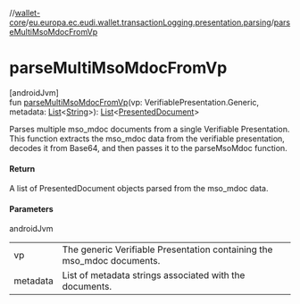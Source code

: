 //[wallet-core](../../index.md)/[eu.europa.ec.eudi.wallet.transactionLogging.presentation.parsing](index.md)/[parseMultiMsoMdocFromVp](parse-multi-mso-mdoc-from-vp.md)

# parseMultiMsoMdocFromVp

[androidJvm]\
fun [parseMultiMsoMdocFromVp](parse-multi-mso-mdoc-from-vp.md)(vp: VerifiablePresentation.Generic, metadata: [List](https://kotlinlang.org/api/latest/jvm/stdlib/kotlin-stdlib/kotlin.collections/-list/index.html)&lt;[String](https://kotlinlang.org/api/latest/jvm/stdlib/kotlin-stdlib/kotlin/-string/index.html)&gt;): [List](https://kotlinlang.org/api/latest/jvm/stdlib/kotlin-stdlib/kotlin.collections/-list/index.html)&lt;[PresentedDocument](../eu.europa.ec.eudi.wallet.transactionLogging.presentation/-presented-document/index.md)&gt;

Parses multiple mso_mdoc documents from a single Verifiable Presentation. This function extracts the mso_mdoc data from the verifiable presentation, decodes it from Base64, and then passes it to the parseMsoMdoc function.

#### Return

A list of PresentedDocument objects parsed from the mso_mdoc data.

#### Parameters

androidJvm

| | |
|---|---|
| vp | The generic Verifiable Presentation containing the mso_mdoc documents. |
| metadata | List of metadata strings associated with the documents. |
